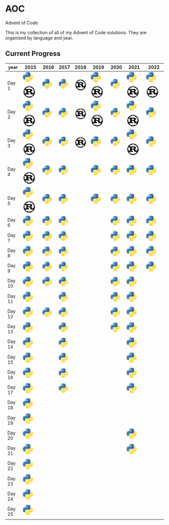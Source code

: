 [py]: /assets/py.svg

# AOC

Advent of Code

This is my collection of all of my Advent of Code solutions. They are organized by language and year.

## Current Progress
| year   | 2015                                                | 2016                      | 2017                      | 2018                      | 2019                                                | 2020                      | 2021                                                | 2022                                                |
| ------ | --------------------------------------------------- | ------------------------- | ------------------------- | ------------------------- | --------------------------------------------------- | ------------------------- | --------------------------------------------------- | --------------------------------------------------- |
| Day 1  | ![Python](/assets/py.svg) ![Rust](/assets/rust.svg) | ![Python](/assets/py.svg) | ![Python](/assets/py.svg) | ![Rust](/assets/rust.svg) | ![Python](/assets/py.svg) ![Rust](/assets/rust.svg) | ![Python](/assets/py.svg) | ![Python](/assets/py.svg) ![Rust](/assets/rust.svg) | ![Python](/assets/py.svg) ![Rust](/assets/rust.svg) |
| Day 2  | ![Python](/assets/py.svg) ![Rust](/assets/rust.svg) | ![Python](/assets/py.svg) | ![Python](/assets/py.svg) | ![Rust](/assets/rust.svg) | ![Python](/assets/py.svg) ![Rust](/assets/rust.svg) | ![Python](/assets/py.svg) | ![Python](/assets/py.svg) ![Rust](/assets/rust.svg) | ![Python](/assets/py.svg)                           |
| Day 3  | ![Python](/assets/py.svg) ![Rust](/assets/rust.svg) | ![Python](/assets/py.svg) | ![Python](/assets/py.svg) | ![Rust](/assets/rust.svg) | ![Python](/assets/py.svg)                           | ![Python](/assets/py.svg) | ![Python](/assets/py.svg) ![Rust](/assets/rust.svg) | ![Python](/assets/py.svg)                           |
| Day 4  | ![Python](/assets/py.svg) ![Rust](/assets/rust.svg) | ![Python](/assets/py.svg) | ![Python](/assets/py.svg) |                           | ![Python](/assets/py.svg)                           | ![Python](/assets/py.svg) | ![Python](/assets/py.svg)                           | ![Python](/assets/py.svg)                           |
| Day 5  | ![Python](/assets/py.svg) ![Rust](/assets/rust.svg) | ![Python](/assets/py.svg) | ![Python](/assets/py.svg) |                           | ![Python](/assets/py.svg)                           | ![Python](/assets/py.svg) | ![Python](/assets/py.svg)                           | ![Python](/assets/py.svg)                           |
| Day 6  | ![Python](/assets/py.svg)                           | ![Python](/assets/py.svg) | ![Python](/assets/py.svg) |                           |                                                     | ![Python](/assets/py.svg) | ![Python](/assets/py.svg)                           | ![Python](/assets/py.svg)                           |
| Day 7  | ![Python](/assets/py.svg)                           | ![Python](/assets/py.svg) | ![Python](/assets/py.svg) |                           |                                                     | ![Python](/assets/py.svg) | ![Python](/assets/py.svg)                           | ![Python](/assets/py.svg)                           |
| Day 8  | ![Python](/assets/py.svg)                           | ![Python](/assets/py.svg) | ![Python](/assets/py.svg) |                           |                                                     | ![Python](/assets/py.svg) | ![Python](/assets/py.svg)                           | ![Python](/assets/py.svg)                           |
| Day 9  | ![Python](/assets/py.svg)                           | ![Python](/assets/py.svg) | ![Python](/assets/py.svg) |                           |                                                     | ![Python](/assets/py.svg) | ![Python](/assets/py.svg)                           | ![Python](/assets/py.svg)                           |
| Day 10 | ![Python](/assets/py.svg)                           | ![Python](/assets/py.svg) | ![Python](/assets/py.svg) |                           |                                                     | ![Python](/assets/py.svg) | ![Python](/assets/py.svg)                           |                                                     |
| Day 11 | ![Python](/assets/py.svg)                           |                           | ![Python](/assets/py.svg) |                           |                                                     | ![Python](/assets/py.svg) | ![Python](/assets/py.svg)                           |                                                     |
| Day 12 | ![Python](/assets/py.svg)                           | ![Python](/assets/py.svg) | ![Python](/assets/py.svg) |                           |                                                     | ![Python](/assets/py.svg) | ![Python](/assets/py.svg)                           |                                                     |
| Day 13 | ![Python](/assets/py.svg)                           |                           | ![Python](/assets/py.svg) |                           |                                                     | ![Python](/assets/py.svg) | ![Python](/assets/py.svg)                           |                                                     |
| Day 14 | ![Python](/assets/py.svg)                           |                           | ![Python](/assets/py.svg) |                           |                                                     |                           | ![Python](/assets/py.svg)                           |                                                     |
| Day 15 | ![Python](/assets/py.svg)                           |                           | ![Python](/assets/py.svg) |                           |                                                     |                           | ![Python](/assets/py.svg)                           |                                                     |
| Day 16 | ![Python](/assets/py.svg)                           |                           | ![Python](/assets/py.svg) |                           |                                                     |                           | ![Python](/assets/py.svg)                           |                                                     |
| Day 17 | ![Python](/assets/py.svg)                           |                           | ![Python](/assets/py.svg) |                           |                                                     |                           | ![Python](/assets/py.svg)                           |                                                     |
| Day 18 | ![Python](/assets/py.svg)                           |                           |                           |                           |                                                     |                           |                                                     |                                                     |
| Day 19 | ![Python](/assets/py.svg)                           |                           |                           |                           |                                                     |                           |                                                     |                                                     |
| Day 20 | ![Python](/assets/py.svg)                           |                           |                           |                           |                                                     |                           | ![Python](/assets/py.svg)                           |                                                     |
| Day 21 | ![Python](/assets/py.svg)                           |                           |                           |                           |                                                     |                           | ![Python](/assets/py.svg)                           |                                                     |
| Day 22 | ![Python](/assets/py.svg)                           |                           |                           |                           |                                                     |                           |                                                     |                                                     |
| Day 23 | ![Python](/assets/py.svg)                           |                           |                           |                           |                                                     |                           |                                                     |                                                     |
| Day 24 | ![Python](/assets/py.svg)                           |                           |                           |                           |                                                     |                           |                                                     |                                                     |
| Day 25 | ![Python](/assets/py.svg)                           |                           |                           |                           |                                                     |                           |                                                     |                                                     |
